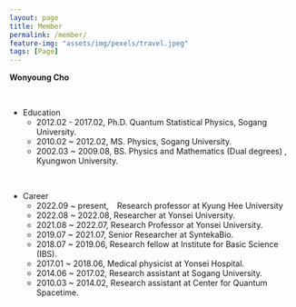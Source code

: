```yaml
---
layout: page
title: Member
permalink: /member/
feature-img: "assets/img/pexels/travel.jpeg"
tags: [Page]
---
```




**Wonyoung Cho**

<br>

- Education
  - 2012.02 - 2017.02, Ph.D. Quantum Statistical Physics, Sogang University.
  - 2010.02 ~ 2012.02, MS. Physics, Sogang University.
  - 2002.03 ~ 2009.08, BS. Physics and Mathematics (Dual degrees) , Kyungwon University.

<br>

- Career
  - 2022.09 ~ present, &ensp; Research professor at Kyung Hee University
  - 2022.08 ~ 2022.08, Researcher at Yonsei University.
  - 2021.08 ~ 2022.07, Research Professor at Yonsei University.
  - 2019.07 ~ 2021.07, Senior Researcher at SyntekaBio.
  - 2018.07 ~ 2019.06, Research fellow at Institute for Basic Science (IBS).
  - 2017.01 ~ 2018.06, Medical physicist at Yonsei Hospital.
  - 2014.06 ~ 2017.02, Research assistant at Sogang University.
  - 2010.03 ~ 2014.02, Research assistant at Center for Quantum Spacetime.
